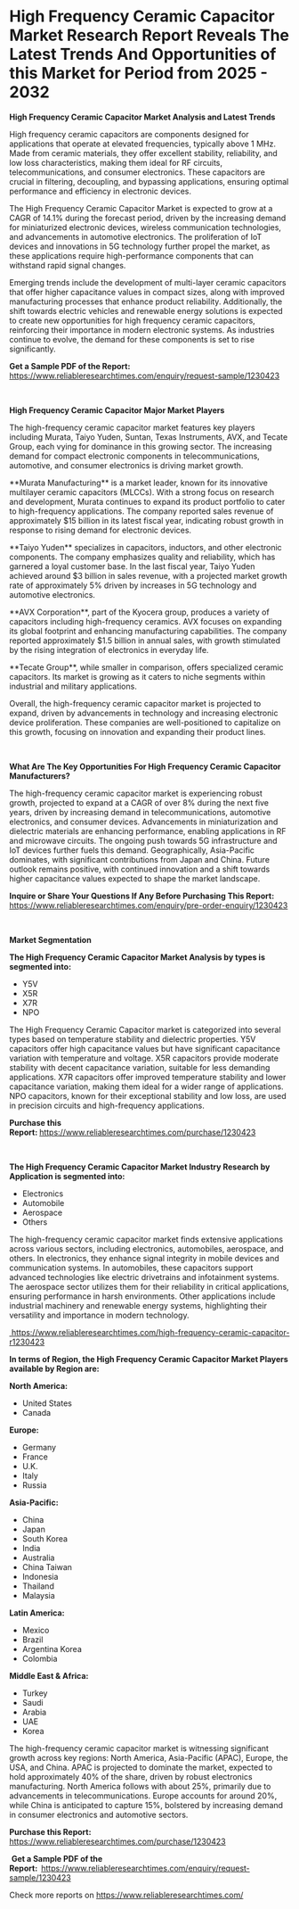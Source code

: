 <p><h1>High Frequency Ceramic Capacitor Market Research Report Reveals The Latest Trends And Opportunities of this Market for Period from 2025 - 2032</h1></p><p><strong>High Frequency Ceramic Capacitor Market Analysis and Latest Trends</strong></p>
<p><p>High frequency ceramic capacitors are components designed for applications that operate at elevated frequencies, typically above 1 MHz. Made from ceramic materials, they offer excellent stability, reliability, and low loss characteristics, making them ideal for RF circuits, telecommunications, and consumer electronics. These capacitors are crucial in filtering, decoupling, and bypassing applications, ensuring optimal performance and efficiency in electronic devices.</p><p>The High Frequency Ceramic Capacitor Market is expected to grow at a CAGR of 14.1% during the forecast period, driven by the increasing demand for miniaturized electronic devices, wireless communication technologies, and advancements in automotive electronics. The proliferation of IoT devices and innovations in 5G technology further propel the market, as these applications require high-performance components that can withstand rapid signal changes. </p><p>Emerging trends include the development of multi-layer ceramic capacitors that offer higher capacitance values in compact sizes, along with improved manufacturing processes that enhance product reliability. Additionally, the shift towards electric vehicles and renewable energy solutions is expected to create new opportunities for high frequency ceramic capacitors, reinforcing their importance in modern electronic systems. As industries continue to evolve, the demand for these components is set to rise significantly.</p></p>
<p><strong>Get a Sample PDF of the Report:&nbsp;</strong> <a href="https://www.reliableresearchtimes.com/enquiry/request-sample/1230423?utm_campaign=2237&utm_medium=2&utm_source=Github&utm_content=ia&utm_term=06042025&utm_id=high-frequency-ceramic-capacitor">https://www.reliableresearchtimes.com/enquiry/request-sample/1230423</a></p>
<p>&nbsp;</p>
<p><strong>High Frequency Ceramic Capacitor Major Market Players</strong></p>
<p><p>The high-frequency ceramic capacitor market features key players including Murata, Taiyo Yuden, Suntan, Texas Instruments, AVX, and Tecate Group, each vying for dominance in this growing sector. The increasing demand for compact electronic components in telecommunications, automotive, and consumer electronics is driving market growth.</p><p>**Murata Manufacturing** is a market leader, known for its innovative multilayer ceramic capacitors (MLCCs). With a strong focus on research and development, Murata continues to expand its product portfolio to cater to high-frequency applications. The company reported sales revenue of approximately $15 billion in its latest fiscal year, indicating robust growth in response to rising demand for electronic devices.</p><p>**Taiyo Yuden** specializes in capacitors, inductors, and other electronic components. The company emphasizes quality and reliability, which has garnered a loyal customer base. In the last fiscal year, Taiyo Yuden achieved around $3 billion in sales revenue, with a projected market growth rate of approximately 5% driven by increases in 5G technology and automotive electronics.</p><p>**AVX Corporation**, part of the Kyocera group, produces a variety of capacitors including high-frequency ceramics. AVX focuses on expanding its global footprint and enhancing manufacturing capabilities. The company reported approximately $1.5 billion in annual sales, with growth stimulated by the rising integration of electronics in everyday life.</p><p>**Tecate Group**, while smaller in comparison, offers specialized ceramic capacitors. Its market is growing as it caters to niche segments within industrial and military applications.</p><p>Overall, the high-frequency ceramic capacitor market is projected to expand, driven by advancements in technology and increasing electronic device proliferation. These companies are well-positioned to capitalize on this growth, focusing on innovation and expanding their product lines.</p></p>
<p>&nbsp;</p>
<p><strong>What Are The Key Opportunities For High Frequency Ceramic Capacitor Manufacturers?</strong></p>
<p><p>The high-frequency ceramic capacitor market is experiencing robust growth, projected to expand at a CAGR of over 8% during the next five years, driven by increasing demand in telecommunications, automotive electronics, and consumer devices. Advancements in miniaturization and dielectric materials are enhancing performance, enabling applications in RF and microwave circuits. The ongoing push towards 5G infrastructure and IoT devices further fuels this demand. Geographically, Asia-Pacific dominates, with significant contributions from Japan and China. Future outlook remains positive, with continued innovation and a shift towards higher capacitance values expected to shape the market landscape.</p></p>
<p><strong>Inquire or Share Your Questions If Any Before Purchasing This Report:</strong> <a href="https://www.reliableresearchtimes.com/enquiry/pre-order-enquiry/1230423?utm_campaign=2237&utm_medium=2&utm_source=Github&utm_content=ia&utm_term=06042025&utm_id=high-frequency-ceramic-capacitor">https://www.reliableresearchtimes.com/enquiry/pre-order-enquiry/1230423</a></p>
<p>&nbsp;</p>
<p><strong>Market Segmentation</strong></p>
<p><strong>The High Frequency Ceramic Capacitor Market Analysis by types is segmented into:</strong></p>
<p><ul><li>Y5V</li><li>X5R</li><li>X7R</li><li>NPO</li></ul></p>
<p><p>The High Frequency Ceramic Capacitor market is categorized into several types based on temperature stability and dielectric properties. Y5V capacitors offer high capacitance values but have significant capacitance variation with temperature and voltage. X5R capacitors provide moderate stability with decent capacitance variation, suitable for less demanding applications. X7R capacitors offer improved temperature stability and lower capacitance variation, making them ideal for a wider range of applications. NPO capacitors, known for their exceptional stability and low loss, are used in precision circuits and high-frequency applications.</p></p>
<p><strong>Purchase this Report:&nbsp;</strong><a href="https://www.reliableresearchtimes.com/purchase/1230423?utm_campaign=2237&utm_medium=2&utm_source=Github&utm_content=ia&utm_term=06042025&utm_id=high-frequency-ceramic-capacitor">https://www.reliableresearchtimes.com/purchase/1230423</a></p>
<p>&nbsp;</p>
<p><strong>The High Frequency Ceramic Capacitor Market Industry Research by Application is segmented into:</strong></p>
<p><ul><li>Electronics</li><li>Automobile</li><li>Aerospace</li><li>Others</li></ul></p>
<p><p>The high-frequency ceramic capacitor market finds extensive applications across various sectors, including electronics, automobiles, aerospace, and others. In electronics, they enhance signal integrity in mobile devices and communication systems. In automobiles, these capacitors support advanced technologies like electric drivetrains and infotainment systems. The aerospace sector utilizes them for their reliability in critical applications, ensuring performance in harsh environments. Other applications include industrial machinery and renewable energy systems, highlighting their versatility and importance in modern technology.</p></p>
<p><a href="https://www.reliableresearchtimes.com/high-frequency-ceramic-capacitor-r1230423?utm_campaign=2237&utm_medium=2&utm_source=Github&utm_content=ia&utm_term=06042025&utm_id=high-frequency-ceramic-capacitor">&nbsp;https://www.reliableresearchtimes.com/high-frequency-ceramic-capacitor-r1230423</a></p>
<p><strong>In terms of Region, the High Frequency Ceramic Capacitor Market Players available by Region are:</strong></p>
<p>
    <p> <strong> North America: </strong>
        <ul>
            <li>United States</li>
            <li>Canada</li>
        </ul>
        </p> 
    <p> <strong> Europe: </strong>
        <ul>
            <li>Germany</li>
            <li>France</li>
            <li>U.K.</li>
            <li>Italy</li>
            <li>Russia</li>
        </ul>
        </p> 
    <p> <strong> Asia-Pacific: </strong>
        <ul>
            <li>China</li>
            <li>Japan</li>
            <li>South Korea</li>
            <li>India</li>
            <li>Australia</li>
            <li>China Taiwan</li>
            <li>Indonesia</li>
            <li>Thailand</li>
            <li>Malaysia</li>
        </ul>
        </p> 
    <p> <strong> Latin America: </strong>
        <ul>
            <li>Mexico</li>
            <li>Brazil</li>
            <li>Argentina Korea</li>
            <li>Colombia</li>
        </ul>
        </p> 
    <p> <strong> Middle East & Africa: </strong>
        <ul>
            <li>Turkey</li>
            <li>Saudi</li>
            <li>Arabia</li>
            <li>UAE</li>
            <li>Korea</li>
        </ul>
    </p>
    </p>
<p><p>The high-frequency ceramic capacitor market is witnessing significant growth across key regions: North America, Asia-Pacific (APAC), Europe, the USA, and China. APAC is projected to dominate the market, expected to hold approximately 40% of the share, driven by robust electronics manufacturing. North America follows with about 25%, primarily due to advancements in telecommunications. Europe accounts for around 20%, while China is anticipated to capture 15%, bolstered by increasing demand in consumer electronics and automotive sectors.</p></p>
<p><strong>Purchase this Report: </strong><a href="https://www.reliableresearchtimes.com/purchase/1230423?utm_campaign=2237&utm_medium=2&utm_source=Github&utm_content=ia&utm_term=06042025&utm_id=high-frequency-ceramic-capacitor">https://www.reliableresearchtimes.com/purchase/1230423</a></p>
<p>&nbsp;<strong>Get a Sample PDF of the Report:&nbsp;&nbsp;</strong><a href="https://www.reliableresearchtimes.com/enquiry/request-sample/1230423?utm_campaign=2237&utm_medium=2&utm_source=Github&utm_content=ia&utm_term=06042025&utm_id=high-frequency-ceramic-capacitor">https://www.reliableresearchtimes.com/enquiry/request-sample/1230423</a></p>
<p><strong></strong></p>
<p>Check more reports on <a href="https://www.reliableresearchtimes.com/?utm_campaign=2237&utm_medium=2&utm_source=Github&utm_content=ia&utm_term=06042025&utm_id=high-frequency-ceramic-capacitor">https://www.reliableresearchtimes.com/</a></p>